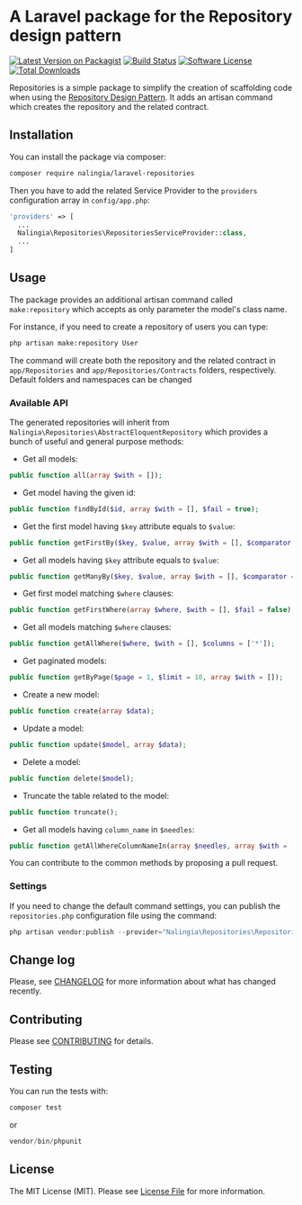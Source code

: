A Laravel package for the Repository design pattern
=======================

[![Latest Version on Packagist](https://img.shields.io/packagist/v/nalingia/laravel-repositories.svg?style=flat-square)](https://packagist.org/packages/nalingia/laravel-repositories)
[![Build Status](https://travis-ci.org/nalingia/laravel-repositories.svg?branch=master)](https://travis-ci.org/nalingia/laravel-repositories)
[![Software License](https://img.shields.io/badge/license-MIT-brightgreen.svg?style=flat-square)](LICENSE.md)
[![Total Downloads](https://img.shields.io/packagist/dt/nalingia/laravel-repositories.svg?style=flat-square)](https://packagist.org/packages/nalingia/laravel-repositories)

Repositories is a simple package to simplify the creation of scaffolding code when using the [Repository Design Pattern](https://msdn.microsoft.com/en-us/library/ff649690.aspx).
It adds an artisan command which creates the repository and the related contract.
## Installation
You can install the package via composer:
```bash
composer require nalingia/laravel-repositories
```

Then you have to add the related Service Provider to the `providers` configuration array in `config/app.php`:
```php
'providers' => [
  ...
  Nalingia\Repositories\RepositoriesServiceProvider::class,
  ...
]
```
## Usage
The package provides an additional artisan command called `make:repository` which accepts as only parameter the model's class name.

For instance, if you need to create a repository of users you can type:

```bash
php artisan make:repository User
```

The command will create both the repository and the related contract in `app/Repositories` and `app/Repositories/Contracts` folders, respectively.
Default folders and namespaces can be changed 

### Available API
The generated repositories will inherit from `Nalingia\Repositories\AbstractEloquentRepository` which provides a bunch of useful and general purpose methods:
* Get all models:
```php
public function all(array $with = []); 
```
* Get model having the given id:
```php
public function findById($id, array $with = [], $fail = true);
```
* Get the first model having `$key` attribute equals to `$value`:
```php
public function getFirstBy($key, $value, array $with = [], $comparator = '=', $fail = false);
```
* Get all models having `$key` attribute equals to `$value`:
```php
public function getManyBy($key, $value, array $with = [], $comparator = '=');
```
* Get first model matching `$where` clauses:
```php
public function getFirstWhere(array $where, $with = [], $fail = false);
```
* Get all models matching `$where` clauses:
```php
public function getAllWhere($where, $with = [], $columns = ['*']);
```
* Get paginated models:
```php
public function getByPage($page = 1, $limit = 10, array $with = []);
```
* Create a new model:
```php
public function create(array $data);
```
* Update a model:
```php
public function update($model, array $data);
```
* Delete a model:
```php
public function delete($model);
```
* Truncate the table related to the model:
```php
public function truncate();
```
* Get all models having ```column_name``` in ```$needles```:
```php
public function getAllWhereColumnNameIn(array $needles, array $with = []);
```

You can contribute to the common methods by proposing a pull request.
### Settings
If you need to change the default command settings, you can publish the `repositories.php` configuration file using the command:

```php
php artisan vendor:publish --provider="Nalingia\Repositories\RepositoriesServiceProvider"
```


## Change log
Please, see [CHANGELOG](CHANGELOG.md) for more information about what has changed recently.

## Contributing
Please see [CONTRIBUTING](CONTRIBUTING.md) for details.

## Testing
You can run the tests with:
```php
composer test
```
or
```php
vendor/bin/phpunit
``` 

## License
The MIT License (MIT). Please see [License File](LICENSE.md) for more information.